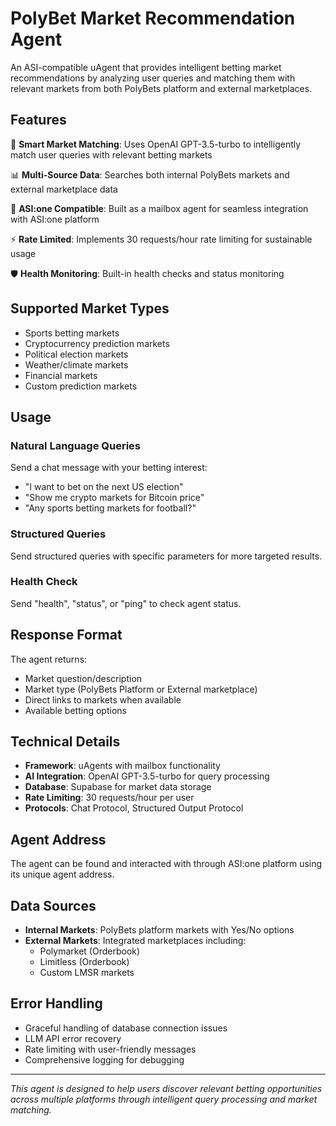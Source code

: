 # PolyBet Market Recommendation Agent

An ASI-compatible uAgent that provides intelligent betting market recommendations by analyzing user queries and matching them with relevant markets from both PolyBets platform and external marketplaces.

## Features

🎯 **Smart Market Matching**: Uses OpenAI GPT-3.5-turbo to intelligently match user queries with relevant betting markets

📊 **Multi-Source Data**: Searches both internal PolyBets markets and external marketplace data

🔄 **ASI:one Compatible**: Built as a mailbox agent for seamless integration with ASI:one platform

⚡ **Rate Limited**: Implements 30 requests/hour rate limiting for sustainable usage

🛡️ **Health Monitoring**: Built-in health checks and status monitoring

## Supported Market Types

- Sports betting markets
- Cryptocurrency prediction markets  
- Political election markets
- Weather/climate markets
- Financial markets
- Custom prediction markets

## Usage

### Natural Language Queries
Send a chat message with your betting interest:
- "I want to bet on the next US election"
- "Show me crypto markets for Bitcoin price"
- "Any sports betting markets for football?"

### Structured Queries
Send structured queries with specific parameters for more targeted results.

### Health Check
Send "health", "status", or "ping" to check agent status.

## Response Format

The agent returns:
- Market question/description
- Market type (PolyBets Platform or External marketplace)
- Direct links to markets when available
- Available betting options

## Technical Details

- **Framework**: uAgents with mailbox functionality
- **AI Integration**: OpenAI GPT-3.5-turbo for query processing
- **Database**: Supabase for market data storage
- **Rate Limiting**: 30 requests/hour per user
- **Protocols**: Chat Protocol, Structured Output Protocol

## Agent Address

The agent can be found and interacted with through ASI:one platform using its unique agent address.

## Data Sources

- **Internal Markets**: PolyBets platform markets with Yes/No options
- **External Markets**: Integrated marketplaces including:
  - Polymarket (Orderbook)
  - Limitless (Orderbook) 
  - Custom LMSR markets

## Error Handling

- Graceful handling of database connection issues
- LLM API error recovery
- Rate limiting with user-friendly messages
- Comprehensive logging for debugging

---

*This agent is designed to help users discover relevant betting opportunities across multiple platforms through intelligent query processing and market matching.*